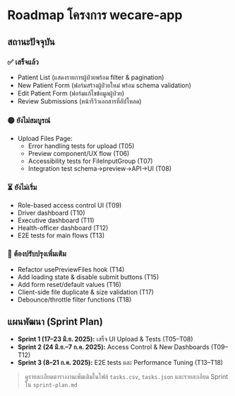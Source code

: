 # Roadmap โครงการ wecare-app

## สถานะปัจจุบัน

### ✅ เสร็จแล้ว
- Patient List (แสดงรายการผู้ป่วยพร้อม filter & pagination)
- New Patient Form (ฟอร์มสร้างผู้ป่วยใหม่ พร้อม schema validation)
- Edit Patient Form (ฟอร์มแก้ไขข้อมูลผู้ป่วย)
- Review Submissions (หน้ารีวิวเอกสารที่อัปโหลด)

### 🟡 ยังไม่สมบูรณ์
- Upload Files Page: 
  - Error handling tests for upload (T05)
  - Preview component/UX flow (T06)
  - Accessibility tests for FileInputGroup (T07)
  - Integration test schema→preview→API→UI (T08)

### ⏳ ยังไม่เริ่ม
- Role-based access control UI (T09)
- Driver dashboard (T10)
- Executive dashboard (T11)
- Health-officer dashboard (T12)
- E2E tests for main flows (T13)

### 🔧 ต้องปรับปรุงเพิ่มเติม
- Refactor usePreviewFiles hook (T14)
- Add loading state & disable submit buttons (T15)
- Add form reset/default values (T16)
- Client-side file duplicate & size validation (T17)
- Debounce/throttle filter functions (T18)

## แผนพัฒนา (Sprint Plan)
- **Sprint 1 (17–23 มิ.ย. 2025):** เสร็จ UI Upload & Tests (T05–T08)
- **Sprint 2 (24 มิ.ย.–7 ก.ค. 2025):** Access Control & New Dashboards (T09–T12)
- **Sprint 3 (8–21 ก.ค. 2025):** E2E tests และ Performance Tuning (T13–T18)

> ดูรายละเอียดตารางงานเพิ่มเติมในไฟล์ `tasks.csv`, `tasks.json` และรายละเอียด Sprint ใน `sprint-plan.md`
